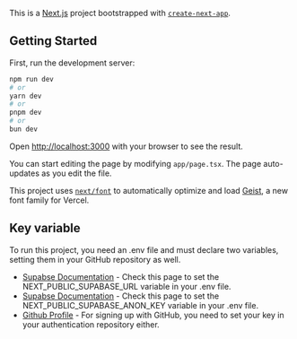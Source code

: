This is a [Next.js](https://nextjs.org) project bootstrapped with [`create-next-app`](https://nextjs.org/docs/app/api-reference/cli/create-next-app).

## Getting Started

First, run the development server:

```bash
npm run dev
# or
yarn dev
# or
pnpm dev
# or
bun dev
```

Open [http://localhost:3000](http://localhost:3000) with your browser to see the result.

You can start editing the page by modifying `app/page.tsx`. The page auto-updates as you edit the file.

This project uses [`next/font`](https://nextjs.org/docs/app/building-your-application/optimizing/fonts) to automatically optimize and load [Geist](https://vercel.com/font), a new font family for Vercel.

## Key variable

To run this project, you need an .env file and must declare two variables, setting them in your GitHub repository as well.

- [Supabse Documentation](https://supabase.com) - Check this page to set the NEXT_PUBLIC_SUPABASE_URL variable in your .env file.
- [Supabse Documentation](https://supabase.com) - Check this page to set the NEXT_PUBLIC_SUPABASE_ANON_KEY variable in your .env file.
- [Github Profile](https://github.com/) - For signing up with GitHub, you need to set your key in your authentication repository either.


